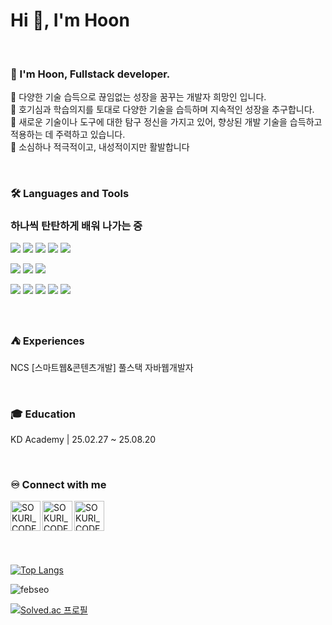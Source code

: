 
<h1>Hi 👋, I'm Hoon</h1>
<br>

### 🙋 I'm Hoon, Fullstack developer. 
🔅 다양한 기술 습득으로 끊임없는 성장을 꿈꾸는 개발자 희망인 입니다. <br>
🔅 호기심과 학습의지를 토대로 다양한 기술을 습득하며 지속적인 성장을 추구합니다.  <br>
🔅 새로운 기술이나 도구에 대한 탐구 정신을 가지고 있어, 향상된 개발 기술을 습득하고 적용하는 데 주력하고 있습니다. <br>
🔅 소심하나 적극적이고, 내성적이지만 활발합니다 

<br>

### 🛠 Languages and Tools
<h3> 하나씩 탄탄하게 배워 나가는 중 </h3>
<p>
  <img src="https://img.shields.io/badge/HTML5-E34F26?style=flat-square&logo=html5&logoColor=fff"/>
  <img src="https://img.shields.io/badge/CSS3-1572B6?style=flat-square&logo=css3&logoColor=fff"/> 
  <img src="https://img.shields.io/badge/JavaScript-F7DF1E?style=flat-square&logo=JavaScript&logoColor=fff"/> 
  <img src="https://img.shields.io/badge/jQuery-0769AD?style=flat-square&logo=jQuery&logoColor=fff"/> 
  <img src="https://img.shields.io/badge/React-61DAFB?style=flat-square&logo=React&logoColor=fff"/>
</p>
<p>
  <img src="https://img.shields.io/badge/Spring-6DB33F?style=flat-square&logo=spring&logoColor=fff"/>
  <img src="https://img.shields.io/badge/Oracle-F80000?style=flat-square&logo=Oracle&logoColor=4479A1"/> 
  <img src="https://img.shields.io/badge/JAVA-8F0000?style=flat-square&logo=Java&logoColor=4479A1"/>
</p>
<p>
  <img src="https://img.shields.io/badge/Notion-ffffff?style=flat-square&logo=Notion&logoColor=black"/> 
  <img src="https://img.shields.io/badge/GitHub-gray?style=flat-square&logo=GitHub&logoColor=black"/> 
  <img src="https://img.shields.io/badge/Git-blue?style=flat-square&logo=Git&logoColor=F05032"/> 
  <img src="https://img.shields.io/badge/Visual Studio Code-007ACC?style=flat-square&logo=visualstudiocode&logoColor=#007ACC"/> 
  <img src="https://img.shields.io/badge/Eclipse IDE-2C2255?style=flat-square&logo=eclipseide&logoColor=#fff"/> 
</p>

<br>

### ⛺ Experiences
<p>NCS [스마트웹&콘텐츠개발] 풀스택 자바웹개발자</p>

<br>

### 🎓 Education
<p> KD Academy  | 25.02.27 ~ 25.08.20 </p>


    
<br>

### ♾️ Connect with me

[<img align="left" alt="SOKURI_CODE | velog" width="48px" src="https://img.icons8.com/color/48/000000/blog.png" />][website]
[<img align="left" alt="SOKURI_CODE | YouTube" width="48px" src="https://img.icons8.com/color/48/000000/youtube-play.png" />][youtube]
[<img align="left" alt="SOKURI_CODE | Instagram" width="48px" src="https://img.icons8.com/color/48/000000/instagram-new--v2.png" />][instagram]

[website]: http://febseo.dothome.co.kr
[youtube]: https://www.youtube.com/watch?v=64J_L24nSQQ
[instagram]: https://www.youtube.com/watch?v=64J_L24nSQQ  

<br><br><br><br><br><br>
[![Top Langs](https://github-readme-stats.vercel.app/api/top-langs/?username=anuraghazra&layout=donut)](https://github.com/anuraghazra/github-readme-stats)

<img align="center" src="https://github-readme-stats.vercel.app/api?username=febseo&show_icons=true&locale=en" alt="febseo" />

<br>

[![Solved.ac
프로필](http://mazassumnida.wtf/api/generate_badge?boj=febseo)](https://solved.ac/febseo)


